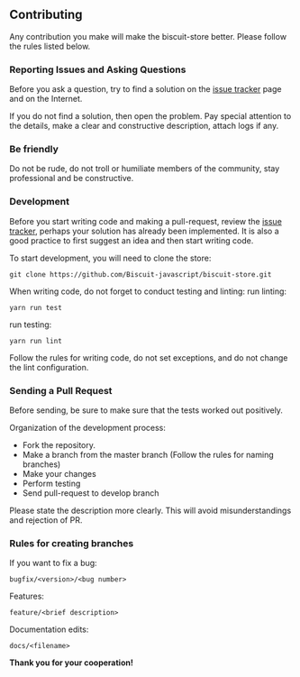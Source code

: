## Contributing
Any contribution you make will make the biscuit-store better. Please follow the rules listed below.

### Reporting Issues and Asking Questions
Before you ask a question, try to find a solution on the [issue tracker](https://github.com/Biscuit-javascript/biscuit-store/issues) page and on the Internet.

If you do not find a solution, then open the problem. Pay special attention to the details, make a clear and constructive description, attach logs if any.

### Be friendly
Do not be rude, do not troll or humiliate members of the community, stay professional and be constructive.

### Development
Before you start writing code and making a pull-request, review the [issue tracker](https://github.com/Biscuit-javascript/biscuit-store/issues), perhaps your solution has already been implemented. It is also a good practice to first suggest an idea and then start writing code.

To start development, you will need to clone the store:
```
git clone https://github.com/Biscuit-javascript/biscuit-store.git
```
When writing code, do not forget to conduct testing and linting:
run linting:
```
yarn run test
```
run testing:
```
yarn run lint
```
Follow the rules for writing code, do not set exceptions, and do not change the lint configuration.

### Sending a Pull Request
Before sending, be sure to make sure that the tests worked out positively.

Organization of the development process:
- Fork the repository.
- Make a branch from the master branch (Follow the rules for naming branches)
- Make your changes
- Perform testing
- Send pull-request to develop branch

Please state the description more clearly. This will avoid misunderstandings and rejection of PR.

### Rules for creating branches
If you want to fix a bug:
```
bugfix/<version>/<bug number>
```

Features:
```
feature/<brief description>
```

Documentation edits:
```
docs/<filename>
```

**Thank you for your cooperation!**